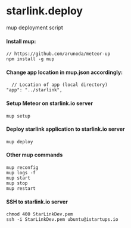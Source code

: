 # starlink.deploy
mup deployment script

#### Install mup:
    // https://github.com/arunoda/meteor-up
    npm install -g mup

#### Change app location in mup.json accordingly:
      // Location of app (local directory)
    "app": "../starlink",

#### Setup Meteor on starlink.io server
    mup setup

#### Deploy starlink application to starlink.io server
    mup deploy

#### Other mup commands
    mup reconfig
    mup logs -f
    mup start
    mup stop
    mup restart

#### SSH to starlink.io server
    chmod 400 StarLinkDev.pem
    ssh -i StarLinkDev.pem ubuntu@istartups.io

